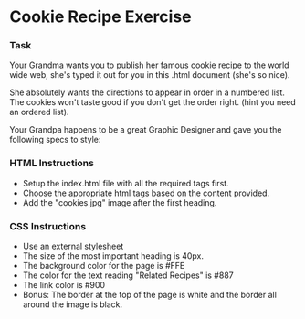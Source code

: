 # Cookie Recipe Exercise

### Task

Your Grandma wants you to publish her famous cookie recipe to the world wide web, she's typed it out for you in this .html document (she's so nice).

She absolutely wants the directions to appear in order in a numbered list. The cookies won't taste good if you don't get the order right. (hint you need an ordered list).

Your Grandpa happens to be a great Graphic Designer and gave you the following specs to style:

### HTML Instructions

- Setup the index.html file with all the required tags first.
- Choose the appropriate html tags based on the content provided.
- Add the "cookies.jpg" image after the first heading.

### CSS Instructions

- Use an external stylesheet
- The size of the most important heading is 40px.
- The background color for the page is #FFE
- The color for the text reading "Related Recipes" is #887
- The link color is #900
- Bonus: The border at the top of the page is white and the border all around the image is black.

